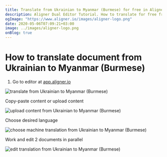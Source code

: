 ```yaml
---
title: Translate from Ukrainian to Myanmar (Burmese) for free in Aligner Editor
description: Aligner Dual Editor Tutorial. How to translate for free from Ukrainian to Myanmar (Burmese). Aligner is multilingual document management platform. 
ogImage: "https://www.aligner.io/images/aligner-logo.png"
date: 2020-05-06T07:09:21+03:00
image: ../images/aligner-logo.png
onBlog: true
---
```


# How to translate document from Ukrainian to Myanmar (Burmese)

1. Go to editor at [app.aligner.io](https://app.aligner.io "Aligner App web page")

![translate from Ukrainian to Myanmar (Burmese)](../aligner-blank-editor.png "translate from Ukrainian to Myanmar (Burmese)")

Copy-paste content or upload content

![upload content from Ukrainian to Myanmar (Burmese)](../aligner-uploaded-document.png "upload content from Ukrainian to Myanmar (Burmese)")

Choose desired language

![choose machine translation from Ukrainian to Myanmar (Burmese)](../aligner-language-dropdown.png "choose machine translation from Ukrainian to Myanmar (Burmese)")

Work and edit 2 documents in parallel

![edit translation from Ukrainian to Myanmar (Burmese)](../aligner-double-sitded-editor.png "edit translation from Ukrainian to Myanmar (Burmese)")

